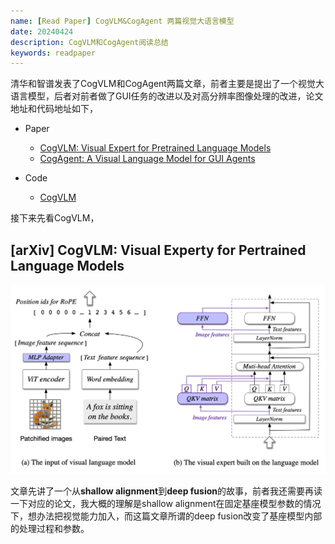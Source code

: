 ```yaml
---
name: [Read Paper] CogVLM&CogAgent 两篇视觉大语言模型
date: 20240424
description: CogVLM和CogAgent阅读总结
keywords: readpaper
---
```


清华和智谱发表了CogVLM和CogAgent两篇文章，前者主要是提出了一个视觉大语言模型，后者对前者做了GUI任务的改进以及对高分辨率图像处理的改进，论文地址和代码地址如下，

- Paper
  - [CogVLM: Visual Expert for Pretrained Language Models](https://arxiv.org/abs/2311.03079)
  - [CogAgent: A Visual Language Model for GUI Agents](https://arxiv.org/abs/2312.08914)

- Code
  - [CogVLM](https://github.com/THUDM/CogVLM)

接下来先看CogVLM，

## [arXiv] CogVLM: Visual Experty for Pertrained Language Models

![2.png](../image/2024/2.png)

文章先讲了一个从**shallow alignment**到**deep fusion**的故事，前者我还需要再读一下对应的论文，我大概的理解是shallow alignment在固定基座模型参数的情况下，想办法把视觉能力加入，而这篇文章所谓的deep fusion改变了基座模型内部的处理过程和参数。

